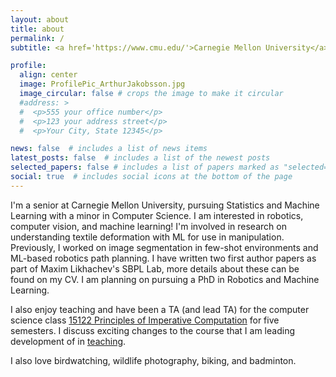 ```yaml
---
layout: about
title: about
permalink: /
subtitle: <a href='https://www.cmu.edu/'>Carnegie Mellon University</a>. Birds, photography, and computer science.

profile:
  align: center
  image: ProfilePic_ArthurJakobsson.jpg
  image_circular: false # crops the image to make it circular
  #address: >
  #  <p>555 your office number</p>
  #  <p>123 your address street</p>
  #  <p>Your City, State 12345</p>

news: false  # includes a list of news items
latest_posts: false  # includes a list of the newest posts
selected_papers: false # includes a list of papers marked as "selected={true}"
social: true  # includes social icons at the bottom of the page
---
```


I'm a senior at Carnegie Mellon University, pursuing Statistics and Machine Learning with a minor in Computer Science. I am interested in robotics, computer vision, and machine learning! I'm involved in research on understanding textile deformation with ML for use in manipulation. Previously, I worked on image segmentation in few-shot environments and ML-based robotics path planning. I have written two first author papers as part of Maxim Likhachev's SBPL Lab, more details about these can be found on my CV. I am planning on pursuing a PhD in Robotics and Machine Learning. 

I also enjoy teaching and have been a TA (and lead TA) for the computer science class [15122 Principles of Imperative Computation](https://csd.cmu.edu/course-profiles/15-122-principles-imperative-computation) for five semesters. I discuss exciting changes to the course that I am leading development of in [teaching](/teaching).

I also love birdwatching, wildlife photography, biking, and badminton.

